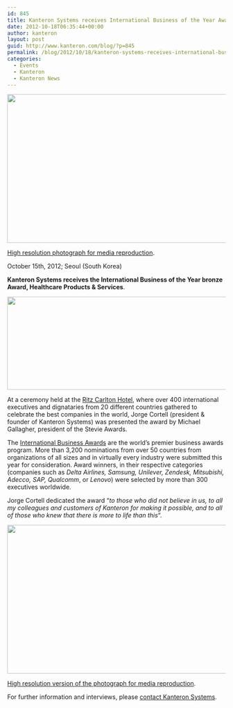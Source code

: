 ```yaml
---
id: 845
title: Kanteron Systems receives International Business of the Year Award in Seoul
date: 2012-10-18T06:35:44+00:00
author: kanteron
layout: post
guid: http://www.kanteron.com/blog/?p=845
permalink: /blog/2012/10/18/kanteron-systems-receives-international-business-of-the-year-award-in-seoul/
categories:
  - Events
  - Kanteron
  - Kanteron News
---
```

<p style="text-align: center">
  <img class="aligncenter" title="picking up International Business of the Year Award" src="http://farm9.staticflickr.com/8468/8093354666_99a2cab529_z.jpg" alt="" width="512" height="342" />
</p>

<a title="http://farm9.staticflickr.com/8468/8093354666_12fb3d2d75_o.jpg" href="http://farm9.staticflickr.com/8468/8093354666_12fb3d2d75_o.jpg" target="_blank">High resolution photograph for media reproduction</a>.

October 15th, 2012; Seoul (South Korea)

**Kanteron Systems receives the International Business of the Year bronze Award, Healthcare Products & Services**.

<p style="text-align: center">
  <img class="aligncenter" title="ceremony" src="http://lh6.ggpht.com/-_IPML26k33A/UH3kL8_JAdI/AAAAAAAAGvw/tvnuIb0d4tI/s800/IMG_0878.JPG" alt="" width="640" height="214" />
</p>

At a ceremony held at the <a title="http://www.ritzcarlton.com/en/Properties/Seoul/Default.htm" href="http://www.ritzcarlton.com/en/Properties/Seoul/Default.htm" target="_blank">Ritz Carlton Hotel</a>, where over 400 international executives and dignataries from 20 different countries gathered to celebrate the best companies in the world, Jorge Cortell (president & founder of Kanteron Systems) was presented the award by Michael Gallagher, president of the Stevie Awards.

The <a title="www.StevieAwards.com/IBA" href="http://www.StevieAwards.com/IBA" target="_blank">International Business Awards</a> are the world’s premier business awards program. More than 3,200 nominations from over 50 countries from organizations of all sizes and in virtually every industry were submitted this year for consideration. Award winners, in their respective categories (companies such as _Delta Airlines, Samsung, Unilever, Zendesk, Mitsubishi, Adecco, SAP, Qualcomm_, or _Lenovo_) were selected by more than 300 executives worldwide.

Jorge Cortell dedicated the award &#8220;_to those who did not believe in us, to all my colleagues and customers of Kanteron for making it possible, and to all of those who knew that there is more to life than this_&#8220;.

<p style="text-align: center">
  <img class="aligncenter" title="receveing the award" src="http://farm9.staticflickr.com/8191/8093349943_a16821419b_z.jpg" alt="" width="512" height="342" />
</p>

<a title="http://farm9.staticflickr.com/8191/8093349943_bb5180873c_o.jpg" href="http://farm9.staticflickr.com/8191/8093349943_bb5180873c_o.jpg" target="_blank">High resolution version of the photograph for media reproduction</a>.

For further information and interviews, please <a title="http://www.kanteron.com/blog/contact/" href="http://www.kanteron.com/blog/contact/" target="_blank">contact Kanteron Systems</a>.
